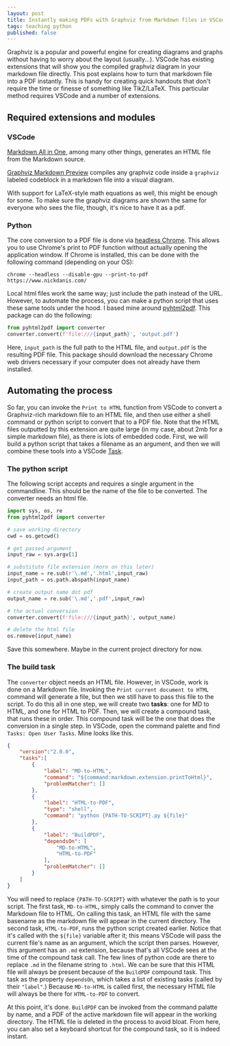 ```yaml
---
layout: post
title: Instantly making PDFs with Graphviz from Markdown files in VSCode
tags: teaching python
published: false
---
```


Graphviz is a popular and powerful engine for creating diagrams and graphs without having to worry about the layout (usually...). VSCode has existing extensions that will show you the compiled graphviz diagram in your markdown file directly. This post explains how to turn that markdown file into a PDF instantly. This is handy for creating quick handouts that don't require the time or finesse of something like TikZ/LaTeX. This particular method requires VSCode and a number of extensions.

## Required extensions and modules

### VSCode

[Markdown All in One](https://marketplace.visualstudio.com/items?itemName=yzhang.markdown-all-in-one), among many other things, generates an HTML file from the Markdown source. 

[Graphviz Markdown Preview](https://marketplace.visualstudio.com/items?itemName=geeklearningio.graphviz-markdown-preview) compiles any graphviz code inside a `graphviz` labeled codeblock in a markdown file into a visual diagram. 

With support for LaTeX-style math equations as well, this might be enough for some. To make sure the graphviz diagrams are shown the same for everyone who sees the file, though, it's nice to have it as a pdf.

### Python

The core conversion to a PDF file is done via [headless Chrome](https://developers.google.com/web/updates/2017/04/headless-chrome). This allows you to use Chrome's print to PDF function without actually opening the application window. If Chrome is installed, this can be done with the following command (depending on your OS):

```
chrome --headless --disable-gpu --print-to-pdf https://www.nickdanis.com/
```

Local html files work the same way; just include the path instead of the URL. However, to automate the process, you can make a python script that uses these same tools under the hood. I based mine around [pyhtml2pdf](https://pypi.org/project/pyhtml2pdf/). This package can do the following:

```python
from pyhtml2pdf import converter
converter.convert(f'file:///{input_path}', 'output.pdf')
```

Here, `input_path` is the full path to the HTML file, and `output.pdf` is the resulting PDF file. This package should download the necessary Chrome web drivers necessary if your computer does not already have them installed. 

## Automating the process

So far, you can invoke the `Print to HTML` function from VSCode to convert a Graphviz-rich markdown file to an HTML file, and then use either a shell command or python script to convert that to a PDF file. Note that the HTML files outputted by this extension are quite large (in my case, about 2mb for a simple markdown file), as there is lots of embedded code. First, we will build a python script that takes a filename as an argument, and then we will combine these tools into a VSCode [Task](https://code.visualstudio.com/docs/editor/tasks). 

### The python script

The following script accepts and requires a single argument in the commandline. This should be the name of the file to be converted. The converter needs an html file. 

```python
import sys, os, re
from pyhtml2pdf import converter

# save working directory
cwd = os.getcwd()

# get passed argument
input_raw = sys.argv[1]

# substitute file extension (more on this later)
input_name = re.sub(r'\.md','.html',input_raw)
input_path = os.path.abspath(input_name)

# create output name dot pdf
output_name = re.sub('\.md','.pdf',input_raw)

# the actual conversion
converter.convert(f'file:///{input_path}', output_name)

# delete the html file
os.remove(input_name)

```

Save this somewhere. Maybe in the current project directory for now.

### The build task

The `converter` object needs an HTML file. However, in VSCode, work is done on a Markdown file. Invoking the `Print current document to HTML` command will generate a file, but then we still have to pass this file to the script. To do this all in one step, we will create two **tasks**: one for MD to HTML, and one for HTML to PDF. Then, we will create a compound task, that runs these in order. This compound task will be the one that does the conversion in a single step. In VSCode, open the command palette and find `Tasks: Open User Tasks`. Mine looks like this. 

```json
{
    "version":"2.0.0",
    "tasks":[
        {
            "label": "MD-to-HTML",
            "command": "${command:markdown.extension.printToHtml}",
            "problemMatcher": []
        },
        {
            "label": "HTML-to-PDF",
            "type": "shell",
            "command": "python {PATH-TO-SCRIPT}.py ${file}"
        },
        {
            "label": "BuildPDF",
            "dependsOn": [
                "MD-to-HTML",
                "HTML-to-PDF"
            ],
            "problemMatcher": []
        }
    ]
}
```

You will need to replace `{PATH-TO-SCRIPT}` with whatever the path is to your script. The first task, `MD-to-HTML`, simply calls the command to conver the Markdown file to HTML. On calling this task, an HTML file with the same basename as the markdown file will appear in the current directory. The second task, `HTML-to-PDF`, runs the python script created earlier. Notice that it's called with the `${file}` variable after it; this means VSCode will pass the current file's name as an argument, which the script then parses. However, this argument has an `.md` extension, because that's all VSCode sees at the time of the compound task call. The few lines of python code are there to replace `.md` in the filename string to `.html`. We can be sure that this HTML file will always be present because of the `BuildPDF` compound task. This task as the property `dependsOn`, which takes a list of existing tasks (called by their `"label"`.) Because `MD-to-HTML` is called first, the necessary HTML file will always be there for `HTML-to-PDF` to convert.

At this point, it's done. `BuildPDF` can be invoked from the command palatte by name, and a PDF of the active markdown file will appear in the working directory. The HTML file is deleted in the process to avoid bloat. From here, you can also set a keyboard shortcut for the compound task, so it is indeed instant. 